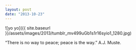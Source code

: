 ```yaml
---
layout: post
date: "2013-10-23"
---
```


![yo yo]({{ site.baseurl }}/assets/images/2013/tumblr_mv499uGb1s1r16syio1_1280.jpg)

“There is no way to peace; peace is the way.” A.J. Muste.
